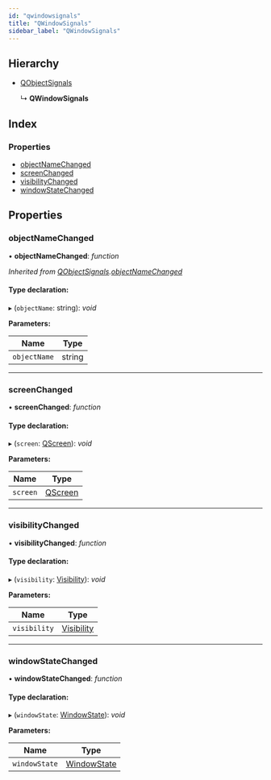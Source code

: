 ```yaml
---
id: "qwindowsignals"
title: "QWindowSignals"
sidebar_label: "QWindowSignals"
---
```


## Hierarchy

* [QObjectSignals](qobjectsignals.md)

  ↳ **QWindowSignals**

## Index

### Properties

* [objectNameChanged](qwindowsignals.md#objectnamechanged)
* [screenChanged](qwindowsignals.md#screenchanged)
* [visibilityChanged](qwindowsignals.md#visibilitychanged)
* [windowStateChanged](qwindowsignals.md#windowstatechanged)

## Properties

###  objectNameChanged

• **objectNameChanged**: *function*

*Inherited from [QObjectSignals](qobjectsignals.md).[objectNameChanged](qobjectsignals.md#objectnamechanged)*

#### Type declaration:

▸ (`objectName`: string): *void*

**Parameters:**

Name | Type |
------ | ------ |
`objectName` | string |

___

###  screenChanged

• **screenChanged**: *function*

#### Type declaration:

▸ (`screen`: [QScreen](../classes/qscreen.md)): *void*

**Parameters:**

Name | Type |
------ | ------ |
`screen` | [QScreen](../classes/qscreen.md) |

___

###  visibilityChanged

• **visibilityChanged**: *function*

#### Type declaration:

▸ (`visibility`: [Visibility](../enums/visibility.md)): *void*

**Parameters:**

Name | Type |
------ | ------ |
`visibility` | [Visibility](../enums/visibility.md) |

___

###  windowStateChanged

• **windowStateChanged**: *function*

#### Type declaration:

▸ (`windowState`: [WindowState](../enums/windowstate.md)): *void*

**Parameters:**

Name | Type |
------ | ------ |
`windowState` | [WindowState](../enums/windowstate.md) |

